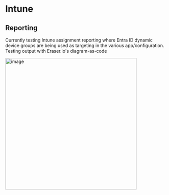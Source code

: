 # Intune
## Reporting
Currently testing Intune assignment reporting where Entra ID dynamic device groups are being used as targeting in the various app/configuration. Testing output with Eraser.io's diagram-as-code

<img width="411" alt="image" src="https://github.com/user-attachments/assets/aa85d1f7-9946-48ac-984b-ee2f3b1014ff">
